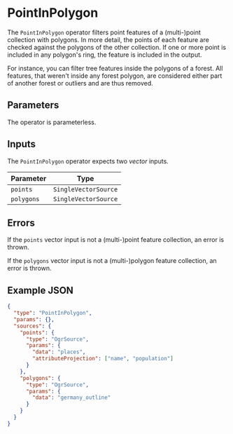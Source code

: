 # PointInPolygon

The `PointInPolygon` operator filters point features of a (multi-)point collection with polygons.
In more detail, the points of each feature are checked against the polygons of the other collection.
If one or more point is included in any polygon's ring, the feature is included in the output.

For instance, you can filter tree features inside the polygons of a forest.
All features, that weren't inside any forest polygon, are considered either part of another forest or outliers and are thus removed.

## Parameters

The operator is parameterless.

## Inputs

The `PointInPolygon` operator expects two _vector_ inputs.

| Parameter  | Type                 |
| ---------- | -------------------- |
| `points`   | `SingleVectorSource` |
| `polygons` | `SingleVectorSource` |

## Errors

If the `points` vector input is not a (multi-)point feature collection, an error is thrown.

If the `polygons` vector input is not a (multi-)polygon feature collection, an error is thrown.

## Example JSON

```json
{
  "type": "PointInPolygon",
  "params": {},
  "sources": {
    "points": {
      "type": "OgrSource",
      "params": {
        "data": "places",
        "attributeProjection": ["name", "population"]
      }
    },
    "polygons": {
      "type": "OgrSource",
      "params": {
        "data": "germany_outline"
      }
    }
  }
}
```
